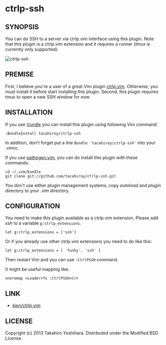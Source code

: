 ctrlp-ssh
============


SYNOPSIS
----------
You can do SSH to a server via ctrlp.vim interface using this plugin.
Note that this plugin is a ctrlp.vim extension and it requires a runner (*tmux* is currently only supported).

![ctrlp-ssh][1]


PREMISE
----------
First, I believe you're a user of a great Vim plugin [ctrlp.vim](https://github.com/kien/ctrlp.vim).
Otherwise, you must install it before start installing this plugin.
Second, this plugin requires tmux to open a new SSH window for now.


INSTALLATION
----------
If you use [Vundle](https://github.com/gmarik/vundle.git) you can install this plugin using following Vim command:

    :BundleInstall tacahiroy/ctrlp-ssh

In addition, don't forget put a line `Bundle 'tacahiroy/ctrlp-ssh'` into your _.vimrc_.

If you use [pathogen.vim](https://github.com/tpope/vim-pathogen), you can do install this plugin with these commands:

    cd ~/.vim/bundle
    git clone git://github.com/tacahiroy/ctrlp-ssh.git

You don't use either plugin management systems, copy _autoload_ and _plugin_ directory to your _.vim_ directory.


CONFIGURATION
----------
You need to make this plugin available as a ctrlp.vim extension. Please add *ssh* to a variable `g:ctrlp_extensions`.

    let g:ctrlp_extensions = ['ssh']

Or if you already use other ctrlp.vim extensions you need to do like this:

    let g:ctrlp_extensions = [ 'funky', 'ssh' ]

Then restart Vim and you can use `:CtrlPSSH` command.

It might be useful mapping like:

    nnoremap <Leader>fs :CtrlPSSH<Cr>


LINK
--------------

* [kien/ctrlp.vim](https://github.com/kien/ctrlp.vim)


LICENSE
-------

Copyright (c) 2013 Takahiro Yoshihara. Distributed under the Modified BSD License.

[1]: http://i.imgur.com/PvIvax0.png
